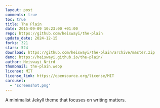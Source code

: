 ```yaml
---
layout: post
comments: true
toc: true
title: The Plain
date: 2015-09-09 10:23:00 +01:00
repo: https://github.com/heiswayi/the-plain
update_date: 2024-12-15
forks: 321
stars: 524
download: https://github.com/heiswayi/the-plain/archive/master.zip
demo: https://heiswayi.github.io/the-plain/
author: Heiswayi Nrird
thumbnail: the-plain.webp
license: MIT
license_link: https://opensource.org/license/MIT
carousel:
  - 'screenshot.png'
---
```


A minimalist Jekyll theme that focuses on writing matters.
